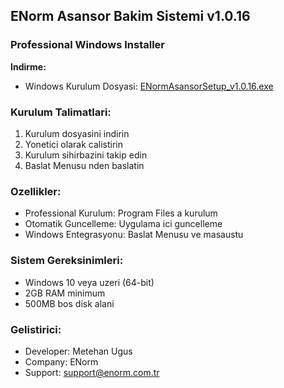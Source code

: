 ﻿## ENorm Asansor Bakim Sistemi v1.0.16

### Professional Windows Installer

**Indirme:**
- Windows Kurulum Dosyasi: [ENormAsansorSetup_v1.0.16.exe](https://github.com/metehan-ugus/ENorm-Release/releases/latest/download/ENormAsansorSetup_v1.0.16.exe)

### Kurulum Talimatlari:
1. Kurulum dosyasini indirin
2. Yonetici olarak calistirin
3. Kurulum sihirbazini takip edin
4. Baslat Menusu nden baslatin

### Ozellikler:
- Professional Kurulum: Program Files a kurulum
- Otomatik Guncelleme: Uygulama ici guncelleme
- Windows Entegrasyonu: Baslat Menusu ve masaustu

### Sistem Gereksinimleri:
- Windows 10 veya uzeri (64-bit)
- 2GB RAM minimum
- 500MB bos disk alani

### Gelistirici:
- Developer: Metehan Ugus
- Company: ENorm
- Support: support@enorm.com.tr

